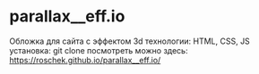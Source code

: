 # parallax__eff.io
Обложка для сайта с эффектом 3d
технологии: HTML, CSS, JS
установка: git clone 
посмотреть можно здесь: https://roschek.github.io/parallax__eff.io/
